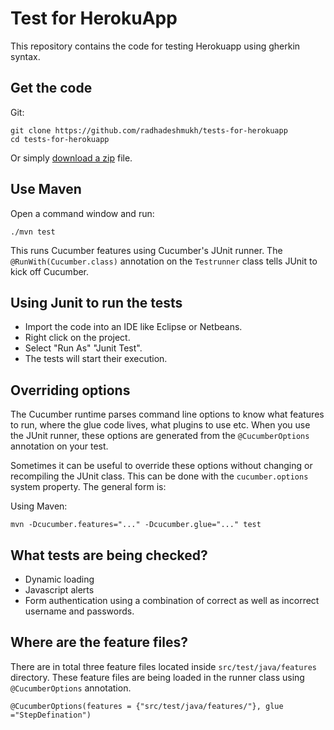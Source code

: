 # Test for HerokuApp

This repository contains the code for testing Herokuapp using gherkin syntax.

## Get the code

Git:

    git clone https://github.com/radhadeshmukh/tests-for-herokuapp
    cd tests-for-herokuapp


Or simply [download a zip](https://github.com/radhadeshmukh/tests-for-herokuapp/archive/main.zip) file.

## Use Maven

Open a command window and run:

    ./mvn test

This runs Cucumber features using Cucumber's JUnit runner. The `@RunWith(Cucumber.class)` annotation on the 
`Testrunner` class tells JUnit to kick off Cucumber.


## Using Junit to run the tests

- Import the code into an IDE like Eclipse or Netbeans.
- Right click on the project.
- Select "Run As" "Junit Test".
- The tests will start their execution.

## Overriding options

The Cucumber runtime parses command line options to know what features to run, where the glue code lives, what plugins to use etc.
When you use the JUnit runner, these options are generated from the `@CucumberOptions` annotation on your test.

Sometimes it can be useful to override these options without changing or recompiling the JUnit class. This can be done with the
`cucumber.options` system property. The general form is:

Using Maven:

    mvn -Dcucumber.features="..." -Dcucumber.glue="..." test


## What tests are being checked?

- Dynamic loading
- Javascript alerts
- Form authentication using a combination of correct as well as incorrect username and passwords.

## Where are the feature files?

There are in total three feature files located inside `src/test/java/features` directory. These feature files are being loaded in the runner class using `@CucumberOptions` annotation. 

```
@CucumberOptions(features = {"src/test/java/features/"}, glue ="StepDefination")

```
